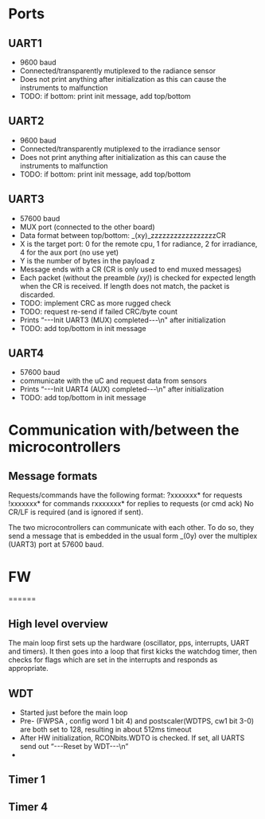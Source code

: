 # Ports

## UART1
*	9600 baud
*	Connected/transparently mutiplexed to the radiance sensor
*	Does not print anything after initialization as this can cause the instruments to malfunction
*	TODO: if bottom: print init message, add top/bottom
## UART2
*	9600 baud
*	Connected/transparently mutiplexed to the irradiance sensor
*	Does not print anything after initialization as this can cause the instruments to malfunction
*	TODO: if bottom: print init message, add top/bottom
## UART3
*	57600 baud
*	MUX port (connected to the other board)
*	Data format between top/bottom: _(xy)_zzzzzzzzzzzzzzzzzCR
*	X is the target port: 0 for the remote cpu, 1 for radiance, 2 for irradiance, 4 for the aux port (no use yet)
*	Y is the number of bytes in the payload z
*	Message ends with a CR (CR is only used to end muxed messages)
*	Each packet (without the preamble _(xy)_) is checked for expected length when the CR is received. If length does not match, the packet is discarded.
*	TODO: implement CRC as more rugged check
*	TODO: request re-send if failed CRC/byte count
*	Prints “---Init UART3 (MUX) completed---\n" after initialization
*	TODO: add top/bottom in init message
## UART4 
*	57600 baud 
*	communicate with the uC and request data from sensors
*	Prints “---Init UART4 (AUX) completed---\n" after initialization
*	TODO: add top/bottom in init message

# Communication with/between the microcontrollers

## Message formats
Requests/commands have the following format:
?xxxxxxx* for requests
!xxxxxxx* for commands
rxxxxxxx* for replies to requests (or cmd ack)
No CR/LF is required (and is ignored if sent).

The two microcontrollers can communicate with each other. To do so, they send a message that is embedded in the usual form _(0y) over the multiplex (UART3) port at 57600 baud.
 
# FW 
======

## High level overview
The main loop first sets up the hardware (oscillator, pps, interrupts, UART and timers). It then goes into a loop that first kicks the watchdog timer, then checks for flags which are set in the interrupts and responds as appropriate.
##	WDT
*	Started just before the main loop
*	Pre- (FWPSA , config word 1 bit 4) and postscaler(WDTPS, cw1 bit 3-0) are both set to 128, resulting in about 512ms timeout
*	After HW initialization, RCONbits.WDTO is checked. If set, all UARTS send out “---Reset by WDT---\n”
*	
## Timer 1

## Timer 4
